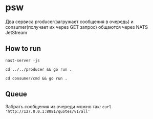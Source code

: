 # psw
Два сервиса producer(загружает сообщения в очередь) и consumer(получает их через GET запрос) общаются через NATS JetStream

## How to run ##
    nast-server -js
    
    cd ../../producer && go run .
    
    cd consumer/cmd && go run .


## Queue
Забрать сообщения из очереди можно так: 
    `curl 'http://127.0.0.1:8081/quotes/v1/all'`

